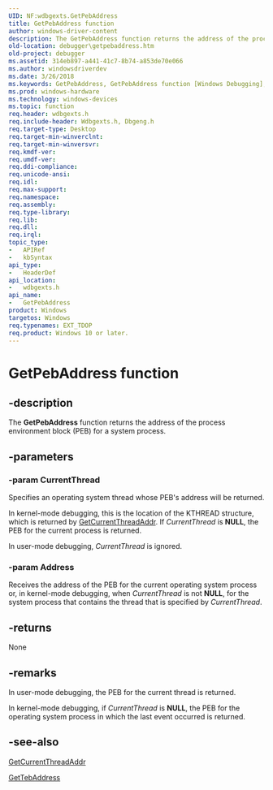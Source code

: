 ```yaml
---
UID: NF:wdbgexts.GetPebAddress
title: GetPebAddress function
author: windows-driver-content
description: The GetPebAddress function returns the address of the process environment block (PEB) for a system process.
old-location: debugger\getpebaddress.htm
old-project: debugger
ms.assetid: 314eb897-a441-41c7-8b74-a853de70e066
ms.author: windowsdriverdev
ms.date: 3/26/2018
ms.keywords: GetPebAddress, GetPebAddress function [Windows Debugging], WdbgExts_Ref_a51cb865-4701-4fbc-a075-7bcadd8ee8be.xml, debugger.getpebaddress, wdbgexts/GetPebAddress
ms.prod: windows-hardware
ms.technology: windows-devices
ms.topic: function
req.header: wdbgexts.h
req.include-header: Wdbgexts.h, Dbgeng.h
req.target-type: Desktop
req.target-min-winverclnt: 
req.target-min-winversvr: 
req.kmdf-ver: 
req.umdf-ver: 
req.ddi-compliance: 
req.unicode-ansi: 
req.idl: 
req.max-support: 
req.namespace: 
req.assembly: 
req.type-library: 
req.lib: 
req.dll: 
req.irql: 
topic_type:
-	APIRef
-	kbSyntax
api_type:
-	HeaderDef
api_location:
-	wdbgexts.h
api_name:
-	GetPebAddress
product: Windows
targetos: Windows
req.typenames: EXT_TDOP
req.product: Windows 10 or later.
---
```


# GetPebAddress function


## -description


The <b>GetPebAddress</b> function returns the address of the process environment block (PEB) for a system process.


## -parameters




### -param CurrentThread

Specifies an operating system thread whose PEB's address will be returned.

In kernel-mode debugging, this is the location of the KTHREAD structure, which is returned by <a href="https://msdn.microsoft.com/library/windows/hardware/ff545889">GetCurrentThreadAddr</a>.  If <i>CurrentThread</i> is <b>NULL</b>, the PEB for the current process is returned.

In user-mode debugging, <i>CurrentThread</i> is ignored.


### -param Address

Receives the address of the PEB for the current operating system process or, in kernel-mode debugging, when <i>CurrentThread</i> is not <b>NULL</b>, for the system process that contains the thread that is specified by <i>CurrentThread</i>.


## -returns



None




## -remarks



In user-mode debugging, the PEB for the current thread is returned.

In kernel-mode debugging, if <i>CurrentThread</i> is <b>NULL</b>, the PEB for the operating system process in which the last event occurred is returned.




## -see-also




<a href="https://msdn.microsoft.com/library/windows/hardware/ff545889">GetCurrentThreadAddr</a>



<a href="https://msdn.microsoft.com/library/windows/hardware/ff549267">GetTebAddress</a>
 

 

